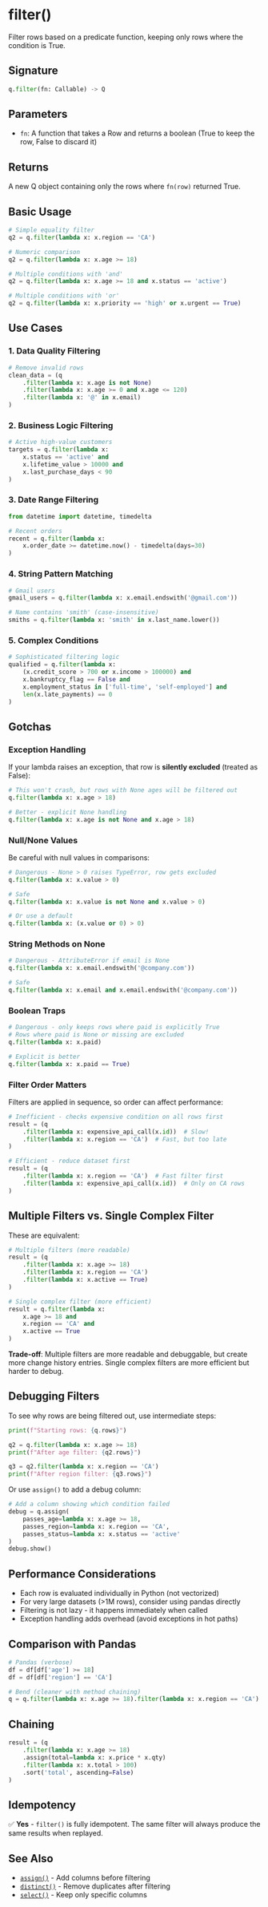 # filter()

Filter rows based on a predicate function, keeping only rows where the condition is True.

## Signature

```python
q.filter(fn: Callable) -> Q
```

## Parameters

- `fn`: A function that takes a Row and returns a boolean (True to keep the row, False to discard it)

## Returns

A new Q object containing only the rows where `fn(row)` returned True.

## Basic Usage

```python
# Simple equality filter
q2 = q.filter(lambda x: x.region == 'CA')

# Numeric comparison
q2 = q.filter(lambda x: x.age >= 18)

# Multiple conditions with 'and'
q2 = q.filter(lambda x: x.age >= 18 and x.status == 'active')

# Multiple conditions with 'or'
q2 = q.filter(lambda x: x.priority == 'high' or x.urgent == True)
```

## Use Cases

### 1. Data Quality Filtering

```python
# Remove invalid rows
clean_data = (q
    .filter(lambda x: x.age is not None)
    .filter(lambda x: x.age >= 0 and x.age <= 120)
    .filter(lambda x: '@' in x.email)
)
```

### 2. Business Logic Filtering

```python
# Active high-value customers
targets = q.filter(lambda x: 
    x.status == 'active' and 
    x.lifetime_value > 10000 and
    x.last_purchase_days < 90
)
```

### 3. Date Range Filtering

```python
from datetime import datetime, timedelta

# Recent orders
recent = q.filter(lambda x: 
    x.order_date >= datetime.now() - timedelta(days=30)
)
```

### 4. String Pattern Matching

```python
# Gmail users
gmail_users = q.filter(lambda x: x.email.endswith('@gmail.com'))

# Name contains 'smith' (case-insensitive)
smiths = q.filter(lambda x: 'smith' in x.last_name.lower())
```

### 5. Complex Conditions

```python
# Sophisticated filtering logic
qualified = q.filter(lambda x:
    (x.credit_score > 700 or x.income > 100000) and
    x.bankruptcy_flag == False and
    x.employment_status in ['full-time', 'self-employed'] and
    len(x.late_payments) == 0
)
```

## Gotchas

### Exception Handling

If your lambda raises an exception, that row is **silently excluded** (treated as False):

```python
# This won't crash, but rows with None ages will be filtered out
q.filter(lambda x: x.age > 18)

# Better - explicit None handling
q.filter(lambda x: x.age is not None and x.age > 18)
```

### Null/None Values

Be careful with null values in comparisons:

```python
# Dangerous - None > 0 raises TypeError, row gets excluded
q.filter(lambda x: x.value > 0)

# Safe
q.filter(lambda x: x.value is not None and x.value > 0)

# Or use a default
q.filter(lambda x: (x.value or 0) > 0)
```

### String Methods on None

```python
# Dangerous - AttributeError if email is None
q.filter(lambda x: x.email.endswith('@company.com'))

# Safe
q.filter(lambda x: x.email and x.email.endswith('@company.com'))
```

### Boolean Traps

```python
# Dangerous - only keeps rows where paid is explicitly True
# Rows where paid is None or missing are excluded
q.filter(lambda x: x.paid)

# Explicit is better
q.filter(lambda x: x.paid == True)
```

### Filter Order Matters

Filters are applied in sequence, so order can affect performance:

```python
# Inefficient - checks expensive condition on all rows first
result = (q
    .filter(lambda x: expensive_api_call(x.id))  # Slow!
    .filter(lambda x: x.region == 'CA')  # Fast, but too late
)

# Efficient - reduce dataset first
result = (q
    .filter(lambda x: x.region == 'CA')  # Fast filter first
    .filter(lambda x: expensive_api_call(x.id))  # Only on CA rows
)
```

## Multiple Filters vs. Single Complex Filter

These are equivalent:

```python
# Multiple filters (more readable)
result = (q
    .filter(lambda x: x.age >= 18)
    .filter(lambda x: x.region == 'CA')
    .filter(lambda x: x.active == True)
)

# Single complex filter (more efficient)
result = q.filter(lambda x: 
    x.age >= 18 and 
    x.region == 'CA' and 
    x.active == True
)
```

**Trade-off**: Multiple filters are more readable and debuggable, but create more change history entries. Single complex filters are more efficient but harder to debug.

## Debugging Filters

To see why rows are being filtered out, use intermediate steps:

```python
print(f"Starting rows: {q.rows}")

q2 = q.filter(lambda x: x.age >= 18)
print(f"After age filter: {q2.rows}")

q3 = q2.filter(lambda x: x.region == 'CA')
print(f"After region filter: {q3.rows}")
```

Or use `assign()` to add a debug column:

```python
# Add a column showing which condition failed
debug = q.assign(
    passes_age=lambda x: x.age >= 18,
    passes_region=lambda x: x.region == 'CA',
    passes_status=lambda x: x.status == 'active'
)
debug.show()
```

## Performance Considerations

- Each row is evaluated individually in Python (not vectorized)
- For very large datasets (>1M rows), consider using pandas directly
- Filtering is not lazy - it happens immediately when called
- Exception handling adds overhead (avoid exceptions in hot paths)

## Comparison with Pandas

```python
# Pandas (verbose)
df = df[df['age'] >= 18]
df = df[df['region'] == 'CA']

# Bend (cleaner with method chaining)
q = q.filter(lambda x: x.age >= 18).filter(lambda x: x.region == 'CA')
```

## Chaining

```python
result = (q
    .filter(lambda x: x.age >= 18)
    .assign(total=lambda x: x.price * x.qty)
    .filter(lambda x: x.total > 100)
    .sort('total', ascending=False)
)
```

## Idempotency

✅ **Yes** - `filter()` is fully idempotent. The same filter will always produce the same results when replayed.

## See Also

- [`assign()`](assign.md) - Add columns before filtering
- [`distinct()`](distinct.md) - Remove duplicates after filtering
- [`select()`](select.md) - Keep only specific columns

